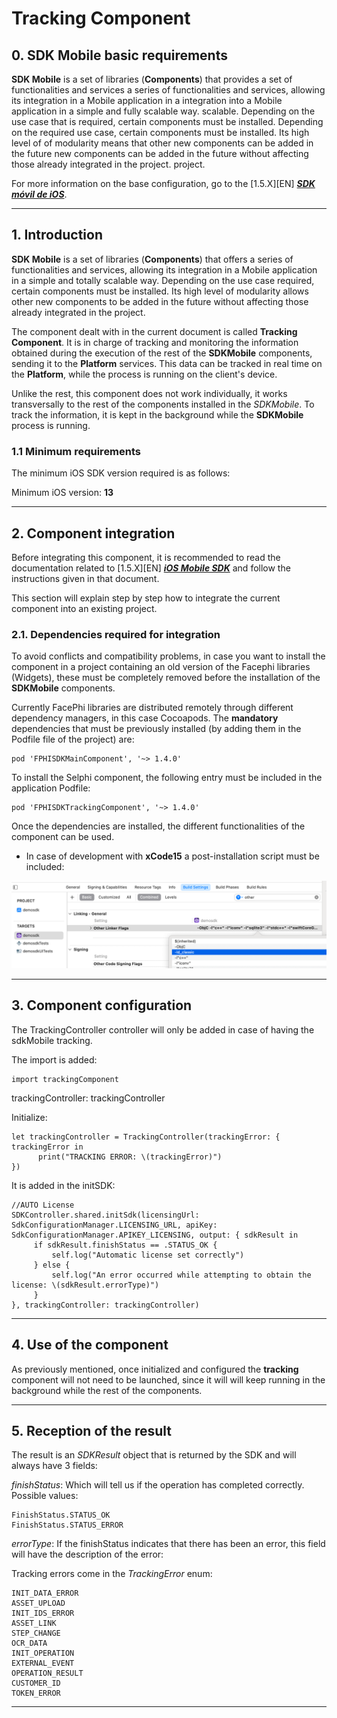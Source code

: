 # Tracking Component

## 0. SDK Mobile basic requirements
 
**SDK Mobile** is a set of libraries (**Components**) that provides a set of functionalities and services
a series of functionalities and services, allowing its integration in a Mobile application in a
integration into a Mobile application in a simple and fully scalable way.
scalable. Depending on the use case that is required, certain components must be installed.
Depending on the required use case, certain components must be installed. Its high level of
of modularity means that other new components can be added in the future
new components can be added in the future without affecting those already integrated in the project.
project.

For more information on the base configuration, go to the [1.5.X][EN] ***<a href="Mobile_SDK"
data-linked-resource-id="2605678593" data-linked-resource-version="15"
data-linked-resource-type="page">SDK móvil de iOS</a>***.

---

## 1. Introduction

**SDK Mobile** is a set of libraries (**Components**) that offers a series of functionalities and services, allowing its integration in a Mobile application in a simple and totally scalable way. Depending on the use case required, certain components must be installed. Its high level of modularity allows other new components to be added in the future without affecting those already integrated in the project.

The component dealt with in the current document is called **Tracking Component**. It is in charge of tracking and monitoring the information obtained during the execution of the rest of the **SDKMobile** components, sending it to the **Platform** services. This data can be tracked in real time on the **Platform**, while the process is running on the client's device.

Unlike the rest, this component does not work individually, it works transversally to the rest of the components installed in the *SDKMobile*. To track the information, it is kept in the background while the **SDKMobile** process is running.


### 1.1 Minimum requirements
The minimum iOS SDK version required is as follows:

Minimum iOS version: **13**

---

## 2. Component integration
 

Before integrating this component, it is recommended to read the documentation related to [1.5.X][EN] ***<a href="Mobile_SDK"
data-linked-resource-id="2605678593" data-linked-resource-version="15"
data-linked-resource-type="page">iOS Mobile SDK</a>*** and follow the instructions given in that document.

This section will explain step by step how to integrate the current component into an existing project.

### 2.1. Dependencies required for integration
To avoid conflicts and compatibility problems, in case you want to install the component in a project containing an old version of the Facephi libraries (Widgets), these must be completely removed before the installation of the **SDKMobile** components.

Currently FacePhi libraries are distributed remotely through different dependency managers, in this case Cocoapods. The **mandatory** dependencies that must be previously installed (by adding them in the Podfile file of the project) are:

```
pod 'FPHISDKMainComponent', '~> 1.4.0'
```

To install the Selphi component, the following entry must be included in the application Podfile:

```
pod 'FPHISDKTrackingComponent', '~> 1.4.0'
```

Once the dependencies are installed, the different functionalities of the component can be used.

- In case of development with **xCode15** a post-installation script must be included:

![Image](/iOS/fix_ldClassic.png)

---

## 3. Component configuration

The TrackingController controller will only be added in case of having the sdkMobile tracking.

The import is added:

```
import trackingComponent
```

trackingController: trackingController

Initialize:

```
let trackingController = TrackingController(trackingError: { trackingError in
      print("TRACKING ERROR: \(trackingError)")
})
```

It is added in the initSDK:

```
//AUTO License
SDKController.shared.initSdk(licensingUrl: SdkConfigurationManager.LICENSING_URL, apiKey: SdkConfigurationManager.APIKEY_LICENSING, output: { sdkResult in
     if sdkResult.finishStatus == .STATUS_OK {
         self.log("Automatic license set correctly")
     } else {
         self.log("An error occurred while attempting to obtain the license: \(sdkResult.errorType)")
     }
}, trackingController: trackingController)
```

---

## 4. Use of the component
As previously mentioned, once initialized and configured the
**tracking** component will not need to be launched, since it will
will keep running in the background while the rest of the
components.


---

## 5. Reception of the result

The result is an *SDKResult* object that is returned by the SDK and will always have 3 fields:

*finishStatus*: Which will tell us if the operation has completed correctly. Possible values:
```
FinishStatus.STATUS_OK
FinishStatus.STATUS_ERROR
```
*errorType*: If the finishStatus indicates that there has been an error, this field will have the description of the error:

Tracking errors come in the *TrackingError* enum:

```
INIT_DATA_ERROR
ASSET_UPLOAD
INIT_IDS_ERROR
ASSET_LINK
STEP_CHANGE
OCR_DATA
INIT_OPERATION
EXTERNAL_EVENT
OPERATION_RESULT
CUSTOMER_ID
TOKEN_ERROR
```
---
